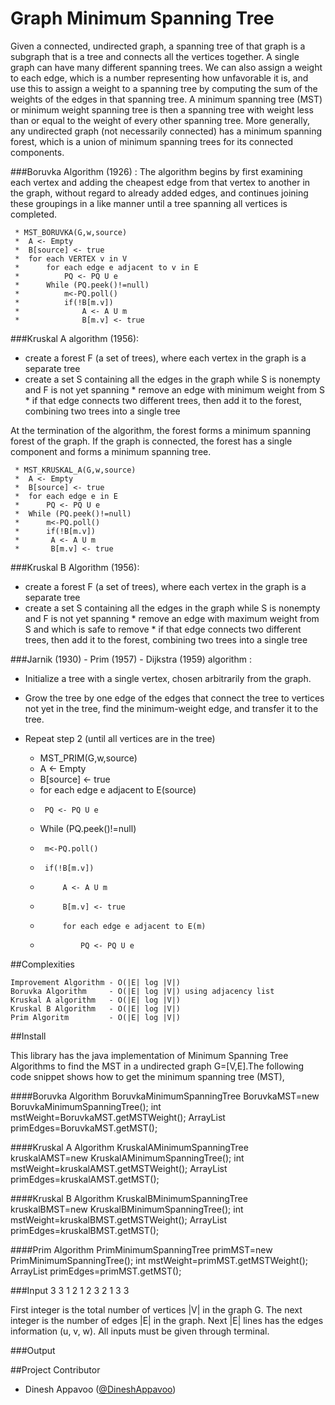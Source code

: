 Graph Minimum Spanning Tree
=========

Given a connected, undirected graph, a spanning tree of that graph is a subgraph that is a tree and connects all the 
vertices together. A single graph can have many different spanning trees. We can also assign a weight to each edge, 
which is a number representing how unfavorable it is, and use this to assign a weight to a spanning tree by computing 
the sum of the weights of the edges in that spanning tree. A minimum spanning tree (MST) or minimum weight spanning tree 
is then a spanning tree with weight less than or equal to the weight of every other spanning tree. More generally, any 
undirected graph (not necessarily connected) has a minimum spanning forest, which is a union of minimum spanning trees 
for its connected components.

###Boruvka Algorithm (1926) :
The algorithm begins by first examining each vertex and adding the cheapest edge from that vertex to another in the graph, 
without regard to already added edges, and continues joining these groupings in a like manner until a tree spanning all 
vertices is completed.

	 * MST_BORUVKA(G,w,source)
	 *  A <- Empty
	 *  B[source] <- true
	 *  for each VERTEX v in V
	 *  	for each edge e adjacent to v in E
	 *  		PQ <- PQ U e
	 *  	While (PQ.peek()!=null)
	 *  		m<-PQ.poll()
	 *      	if(!B[m.v])
	 *       		A <- A U m
	 *       		B[m.v] <- true

###Kruskal A algorithm (1956):
* create a forest F (a set of trees), where each vertex in the graph is a separate tree
* create a set S containing all the edges in the graph
    while S is nonempty and F is not yet spanning
      * remove an edge with minimum weight from S
      * if that edge connects two different trees, then add it to the forest, combining two trees into a single tree

At the termination of the algorithm, the forest forms a minimum spanning forest of the graph. If the graph is connected, the forest has a single component and forms a minimum spanning tree.
	 
	 * MST_KRUSKAL_A(G,w,source)
	 *  A <- Empty
	 *  B[source] <- true
	 *  for each edge e in E
	 *      PQ <- PQ U e
	 *  While (PQ.peek()!=null)
	 *  	m<-PQ.poll()
	 *      if(!B[m.v])
	 *       A <- A U m
	 *       B[m.v] <- true

###Kruskal B Algorithm (1956):

* create a forest F (a set of trees), where each vertex in the graph is a separate tree
* create a set S containing all the edges in the graph
    while S is nonempty and F is not yet spanning
      * remove an edge with maximum weight from S and which is safe to remove
      * if that edge connects two different trees, then add it to the forest, combining two trees into a single tree


###Jarnik (1930) - Prim (1957) - Dijkstra (1959) algorithm :

* Initialize a tree with a single vertex, chosen arbitrarily from the graph.
* Grow the tree by one edge of the edges that connect the tree to vertices not yet in the tree, find the minimum-weight edge, and transfer it to the tree.
* Repeat step 2 (until all vertices are in the tree)

	 * MST_PRIM(G,w,source)
	 * 	A <- Empty
	 * 	B[source] <- true
	 * 	for each edge e adjacent to E(source)
	 *		PQ <- PQ U e
	 *	While (PQ.peek()!=null)
	 *		m<-PQ.poll()
	 *		if(!B[m.v])
	 *			A <- A U m
	 *			B[m.v] <- true
	 *			for each edge e adjacent to E(m)
	 *				PQ <- PQ U e

##Complexities

	Improvement Algorithm - O(|E| log |V|)
	Boruvka Algorithm     - O(|E| log |V|) using adjacency list
	Kruskal A algorithm   - O(|E| log |V|)
	Kruskal B Algorithm   - O(|E| log |V|)
	Prim Algoritm         - O(|E| log |V|)


##Install

This library has the java implementation of Minimum Spanning Tree Algorithms to find the MST in a 
undirected graph G=[V,E].The following code snippet shows how to get the minimum spanning tree (MST),

####Boruvka Algorithm
	BoruvkaMinimumSpanningTree BoruvkaMST=new BoruvkaMinimumSpanningTree();
	int mstWeight=BoruvkaMST.getMSTWeight();
	ArrayList<Edge> primEdges=BoruvkaMST.getMST();
	
####Kruskal A Algorithm
	KruskalAMinimumSpanningTree kruskalAMST=new KruskalAMinimumSpanningTree();
	int mstWeight=kruskalAMST.getMSTWeight();
	ArrayList<Edge> primEdges=kruskalAMST.getMST();
	
####Kruskal B Algorithm
	KruskalBMinimumSpanningTree kruskalBMST=new KruskalBMinimumSpanningTree();
	int mstWeight=kruskalBMST.getMSTWeight();
	ArrayList<Edge> primEdges=kruskalBMST.getMST();
	
####Prim Algorithm
	PrimMinimumSpanningTree primMST=new PrimMinimumSpanningTree();
	int mstWeight=primMST.getMSTWeight();
	ArrayList<Edge> primEdges=primMST.getMST();



###Input
	3 3
	1 2 1
	2 3 2
	1 3 3

First integer is the total number of vertices |V| in the graph G. The next integer is the number of edges |E| in the graph.
Next |E| lines has the edges information (u, v, w). All inputs must be given through terminal.

###Output

  
##Project Contributor

* Dinesh Appavoo ([@DineshAppavoo](https://twitter.com/DineshAppavoo))